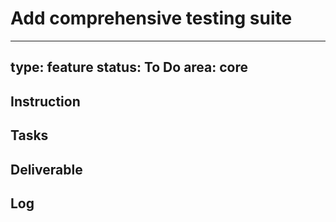 # Add comprehensive testing suite

---
type: feature
status: To Do
area: core
---


## Instruction

## Tasks

## Deliverable

## Log
